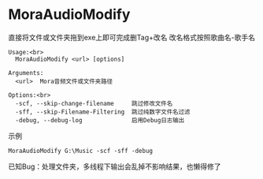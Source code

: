 # MoraAudioModify

直接将文件或文件夹拖到exe上即可完成删Tag+改名 改名格式按照歌曲名-歌手名<br>
```
Usage:<br>
  MoraAudioModify <url> [options]

Arguments:
  <url>  Mora音频文件或文件夹路径

Options:<br>
  -scf, --skip-change-filename     跳过修改文件名
  -sff, --skip-Filename-Filtering  跳过纯数字文件名过滤
  -debug, --debug-log              启用Debug日志输出
```
示例<br>
```
MoraAudioModify G:\Music -scf -sff -debug
```
已知Bug：处理文件夹，多线程下输出会乱掉不影响结果，也懒得修了
